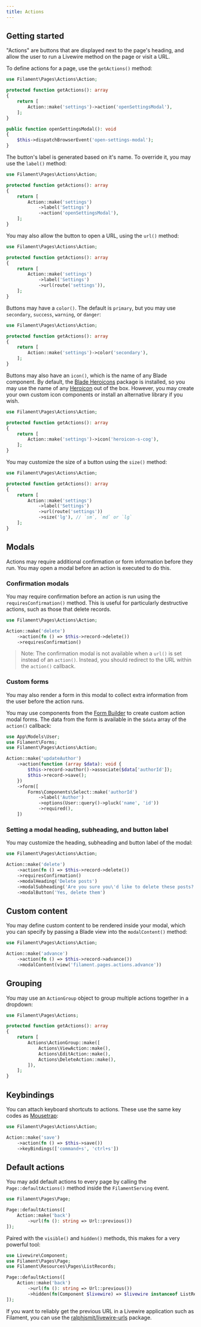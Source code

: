 ```yaml
---
title: Actions
---
```


## Getting started

"Actions" are buttons that are displayed next to the page's heading, and allow the user to run a Livewire method on the page or visit a URL.

To define actions for a page, use the `getActions()` method:

```php
use Filament\Pages\Actions\Action;

protected function getActions(): array
{
    return [
        Action::make('settings')->action('openSettingsModal'),
    ];
}

public function openSettingsModal(): void
{
    $this->dispatchBrowserEvent('open-settings-modal');
}
```

The button's label is generated based on it's name. To override it, you may use the `label()` method:

```php
use Filament\Pages\Actions\Action;

protected function getActions(): array
{
    return [
        Action::make('settings')
            ->label('Settings')
            ->action('openSettingsModal'),
    ];
}
```

You may also allow the button to open a URL, using the `url()` method:

```php
use Filament\Pages\Actions\Action;

protected function getActions(): array
{
    return [
        Action::make('settings')
            ->label('Settings')
            ->url(route('settings')),
    ];
}
```

Buttons may have a `color()`. The default is `primary`, but you may use `secondary`, `success`, `warning`, or `danger`:

```php
use Filament\Pages\Actions\Action;

protected function getActions(): array
{
    return [
        Action::make('settings')->color('secondary'),
    ];
}
```

Buttons may also have an `icon()`, which is the name of any Blade component. By default, the [Blade Heroicons](https://github.com/blade-ui-kit/blade-heroicons) package is installed, so you may use the name of any [Heroicon](https://heroicons.com) out of the box. However, you may create your own custom icon components or install an alternative library if you wish.

```php
use Filament\Pages\Actions\Action;

protected function getActions(): array
{
    return [
        Action::make('settings')->icon('heroicon-s-cog'),
    ];
}
```

You may customize the size of a button using the `size()` method:

```php
use Filament\Pages\Actions\Action;

protected function getActions(): array
{
    return [
        Action::make('settings')
            ->label('Settings')
            ->url(route('settings'))
            ->size('lg'), // `sm`, `md` or `lg`
    ];
}
```

## Modals

Actions may require additional confirmation or form information before they run. You may open a modal before an action is executed to do this.

### Confirmation modals

You may require confirmation before an action is run using the `requiresConfirmation()` method. This is useful for particularly destructive actions, such as those that delete records.

```php
use Filament\Pages\Actions\Action;

Action::make('delete')
    ->action(fn () => $this->record->delete())
    ->requiresConfirmation()
```

> Note: The confirmation modal is not available when a `url()` is set instead of an `action()`. Instead, you should redirect to the URL within the `action()` callback.

### Custom forms

You may also render a form in this modal to collect extra information from the user before the action runs.

You may use components from the [Form Builder](/docs/forms/fields) to create custom action modal forms. The data from the form is available in the `$data` array of the `action()` callback:

```php
use App\Models\User;
use Filament\Forms;
use Filament\Pages\Actions\Action;

Action::make('updateAuthor')
    ->action(function (array $data): void {
        $this->record->author()->associate($data['authorId']);
        $this->record->save();
    })
    ->form([
        Forms\Components\Select::make('authorId')
            ->label('Author')
            ->options(User::query()->pluck('name', 'id'))
            ->required(),
    ])
```

### Setting a modal heading, subheading, and button label

You may customize the heading, subheading and button label of the modal:

```php
use Filament\Pages\Actions\Action;

Action::make('delete')
    ->action(fn () => $this->record->delete())
    ->requiresConfirmation()
    ->modalHeading('Delete posts')
    ->modalSubheading('Are you sure you\'d like to delete these posts? This cannot be undone.')
    ->modalButton('Yes, delete them')
```

## Custom content

You may define custom content to be rendered inside your modal, which you can specify by passing a Blade view into the `modalContent()` method:

```php
use Filament\Pages\Actions\Action;

Action::make('advance')
    ->action(fn () => $this->record->advance())
    ->modalContent(view('filament.pages.actions.advance'))
```

## Grouping

You may use an `ActionGroup` object to group multiple actions together in a dropdown:

```php
use Filament\Pages\Actions;

protected function getActions(): array
{
    return [
        Actions\ActionGroup::make([
            Actions\ViewAction::make(),
            Actions\EditAction::make(),
            Actions\DeleteAction::make(),
        ]),
    ];
}
```

## Keybindings

You can attach keyboard shortcuts to actions. These use the same key codes as [Mousetrap](https://craig.is/killing/mice):

```php
use Filament\Pages\Actions\Action;

Action::make('save')
    ->action(fn () => $this->save())
    ->keyBindings(['command+s', 'ctrl+s'])
```

## Default actions

You may add default actions to every page by calling the `Page::defaultActions()` method inside the `FilamentServing` event. 

```php
use Filament\Pages\Page;

Page::defaultActions([
    Action::make('back')
        ->url(fn (): string => Url::previous())
]);
```

Paired with the `visible()` and `hidden()` methods, this makes for a very powerful tool:

```php
use Livewire\Component;
use Filament\Pages\Page;
use Filament\Resources\Pages\ListRecords;

Page::defaultActions([
    Action::make('back')
        ->url(fn (): string => Url::previous())
        ->hidden(fn(Component $livewire) => $livewire instanceof ListRecords || Url::previous() === Url::current())
]);
```

If you want to reliably get the previous URL in a Livewire application such as Filament, you can use the [ralphjsmit/livewire-urls](https://github.com/ralphjsmit/livewire-urls) package.
